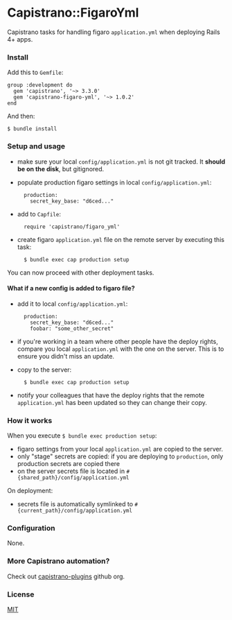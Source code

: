 # Capistrano::FigaroYml

Capistrano tasks for handling figaro `application.yml` when deploying Rails 4+ apps.

### Install

Add this to `Gemfile`:

    group :development do
      gem 'capistrano', '~> 3.3.0'
      gem 'capistrano-figaro-yml', '~> 1.0.2'
    end

And then:

    $ bundle install

### Setup and usage

- make sure your local `config/application.yml` is not git tracked. It **should be on
  the disk**, but gitignored.

- populate production figaro settings in local `config/application.yml`:

        production:
          secret_key_base: "d6ced..."

- add to `Capfile`:

        require 'capistrano/figaro_yml'

- create figaro `application.yml` file on the remote server by executing this task:

        $ bundle exec cap production setup

You can now proceed with other deployment tasks.

#### What if a new config is added to figaro file?

- add it to local `config/application.yml`:

        production:
          secret_key_base: "d6ced..."
          foobar: "some_other_secret"

- if you're working in a team where other people have the deploy rights, compare
  you local `application.yml` with the one on the server. This is to ensure you
  didn't miss an update.
- copy to the server:

        $ bundle exec cap production setup

- notify your colleagues that have the deploy rights that the remote
  `application.yml` has been updated so they can change their copy.


### How it works

When you execute `$ bundle exec production setup`:

- figaro settings from your local `application.yml` are copied to the server.<br/>
- only "stage" secrets are copied: if you are deploying to `production`,
  only production secrets are copied there
- on the server secrets file is located  in `#{shared_path}/config/application.yml`

On deployment:

- secrets file is automatically symlinked to `#{current_path}/config/application.yml`

### Configuration

None.

### More Capistrano automation?

Check out [capistrano-plugins](https://github.com/capistrano-plugins) github org.

### License

[MIT](LICENSE.md)
